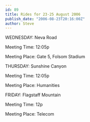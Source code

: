 ```yaml
---
id: 89
title: Rides for 23-25 August 2006
publish_date: "2006-08-23T20:16:00Z"
author: Steve
---
```

WEDNESDAY: Neva Road

Meeting Time: 12:05p

Meeting Place: Gate 5, Folsom Stadium

THURSDAY: Sunshine Canyon

Meeting Time: 12:05p

Meeting Place: Humanities

FRIDAY: Flagstaff Mountain

Meeting Time: 12p

Meeting Place: Telecom
